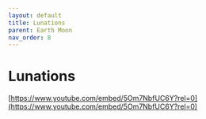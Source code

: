 ```yaml
---
layout: default
title: Lunations
parent: Earth Moon
nav_order: 8
---
```

# Lunations

[https://www.youtube.com/embed/5Om7NbfUC6Y?rel=0](https://www.youtube.com/embed/5Om7NbfUC6Y?rel=0)

